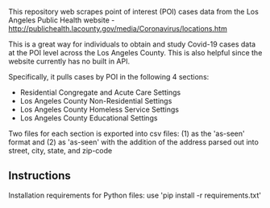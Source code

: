 This repository web scrapes point of interest (POI) cases data from the Los Angeles Public Health website - http://publichealth.lacounty.gov/media/Coronavirus/locations.htm

This is a great way for individuals to obtain and study Covid-19 cases data at the POI level across the Los Angeles County. This is also helpful since the website currently has no built in API. 

Specifically, it pulls cases by POI in the following 4 sections:
* Residential Congregate and Acute Care Settings
* Los Angeles County Non-Residential Settings
* Los Angeles County Homeless Service Settings
* Los Angeles County Educational Settings

Two files for each section is exported into csv files: (1) as the 'as-seen' format and (2) as 'as-seen' with the addition of the address parsed out into street, city, state, and zip-code

## Instructions
Installation requirements for Python files:  use 'pip install -r requirements.txt'
